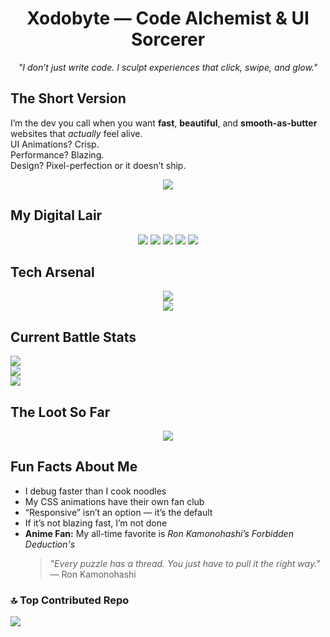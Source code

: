 <h1 align="center">Xodobyte — Code Alchemist & UI Sorcerer</h1>
<p align="center">
    <em>"I don’t just write code. I sculpt experiences that click, swipe, and glow."</em>
</p>

## The Short Version
I’m the dev you call when you want **fast**, **beautiful**, and **smooth-as-butter** websites that *actually* feel alive.  
UI Animations? Crisp.  
Performance? Blazing.  
Design? Pixel-perfection or it doesn’t ship.  

<p align="center">
  <img src="https://readme-typing-svg.herokuapp.com?font=Fira+Code&size=22&pause=1000&center=true&vCenter=true&width=500&lines=Build+experiences+that+click%2C+swipe%2C+and+glow;Pixel-perfect+UIs+with+buttery+smooth+interactions;Turning+ideas+into+digital+magic+%F0%9F%94%AE" />
</p>

## My Digital Lair
<p align="center">
    <a href="https://instagram.com/taylorraps"><img src="https://img.shields.io/badge/Instagram-E4405F?style=for-the-badge&logo=Instagram&logoColor=white" /></a>
    <a href="https://tiktok.com/@taylorxraps"><img src="https://img.shields.io/badge/TikTok-000000?style=for-the-badge&logo=TikTok&logoColor=white" /></a>
    <a href="https://youtube.com/@TaylorRaps"><img src="https://img.shields.io/badge/YouTube-FF0000?style=for-the-badge&logo=YouTube&logoColor=white" /></a>
    <a href="mailto:officialrtskhosana@gmail.com"><img src="https://img.shields.io/badge/Email-D14836?style=for-the-badge&logo=gmail&logoColor=white" /></a>
    <a href="https://t.me/taylorraps"><img src="https://img.shields.io/badge/Telegram-26A5E4?style=for-the-badge&logo=telegram&logoColor=white" /></a>
</p>

## Tech Arsenal
<p align="center">
    <img src="https://skillicons.dev/icons?i=js,ts,python,php,html,css,nodejs,react,nextjs,tailwind,laravel,sqlite,git,github,vercel,render" /><br>
    <img src="https://skillicons.dev/icons?i=framer,npm,livewire" />
</p>

## Current Battle Stats
![](https://github-readme-stats.vercel.app/api?username=ryanfront&theme=dark&hide_border=true&include_all_commits=false&count_private=false)<br/>
![](https://nirzak-streak-stats.vercel.app/?user=ryanfront&theme=dark&hide_border=true)<br/>
![](https://github-readme-stats.vercel.app/api/top-langs/?username=ryanfront&theme=dark&hide_border=true&include_all_commits=false&count_private=false&layout=compact)


## The Loot So Far
<p align="center">
    <img src="https://github-profile-trophy.vercel.app/?username=ryanfront&theme=radical&no-frame=true&margin-w=4" />
</p>

## Fun Facts About Me
- I debug faster than I cook noodles 
- My CSS animations have their own fan club  
- “Responsive” isn’t an option — it’s the default
- If it’s not blazing fast, I’m not done 
- **Anime Fan:** My all-time favorite is *Ron Kamonohashi’s Forbidden Deduction's* 
    > *"Every puzzle has a thread. You just have to pull it the right way."* — Ron Kamonohashi
  
### 🔝 Top Contributed Repo
![](https://github-contributor-stats.vercel.app/api?username=ryanfront&limit=5&theme=dark&combine_all_yearly_contributions=true)
